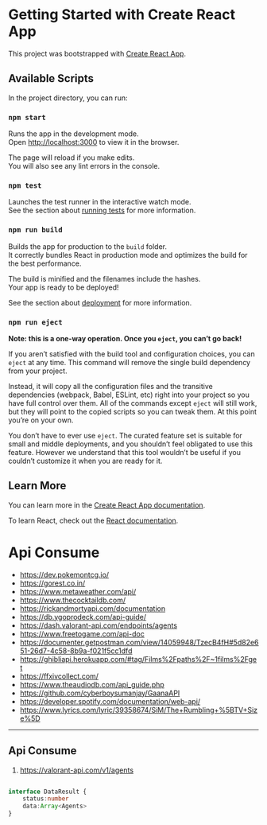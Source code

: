 # Getting Started with Create React App

This project was bootstrapped with [Create React App](https://github.com/facebook/create-react-app).

## Available Scripts

In the project directory, you can run:

### `npm start`

Runs the app in the development mode.\
Open [http://localhost:3000](http://localhost:3000) to view it in the browser.

The page will reload if you make edits.\
You will also see any lint errors in the console.

### `npm test`

Launches the test runner in the interactive watch mode.\
See the section about [running tests](https://facebook.github.io/create-react-app/docs/running-tests) for more information.

### `npm run build`

Builds the app for production to the `build` folder.\
It correctly bundles React in production mode and optimizes the build for the best performance.

The build is minified and the filenames include the hashes.\
Your app is ready to be deployed!

See the section about [deployment](https://facebook.github.io/create-react-app/docs/deployment) for more information.

### `npm run eject`

**Note: this is a one-way operation. Once you `eject`, you can’t go back!**

If you aren’t satisfied with the build tool and configuration choices, you can `eject` at any time. This command will remove the single build dependency from your project.

Instead, it will copy all the configuration files and the transitive dependencies (webpack, Babel, ESLint, etc) right into your project so you have full control over them. All of the commands except `eject` will still work, but they will point to the copied scripts so you can tweak them. At this point you’re on your own.

You don’t have to ever use `eject`. The curated feature set is suitable for small and middle deployments, and you shouldn’t feel obligated to use this feature. However we understand that this tool wouldn’t be useful if you couldn’t customize it when you are ready for it.

## Learn More

You can learn more in the [Create React App documentation](https://facebook.github.io/create-react-app/docs/getting-started).

To learn React, check out the [React documentation](https://reactjs.org/).


# Api Consume

*  https://dev.pokemontcg.io/
* https://gorest.co.in/
* https://www.metaweather.com/api/
* https://www.thecocktaildb.com/
* https://rickandmortyapi.com/documentation
* https://db.ygoprodeck.com/api-guide/
* https://dash.valorant-api.com/endpoints/agents
* https://www.freetogame.com/api-doc
* https://documenter.getpostman.com/view/14059948/TzecB4fH#5d82e651-26d7-4c58-8b9a-f021f5cc1dfd
* https://ghibliapi.herokuapp.com/#tag/Films%2Fpaths%2F~1films%2Fget
* https://ffxivcollect.com/
* https://www.theaudiodb.com/api_guide.php
* https://github.com/cyberboysumanjay/GaanaAPI
* https://developer.spotify.com/documentation/web-api/
* https://www.lyrics.com/lyric/39358674/SiM/The+Rumbling+%5BTV+Size%5D


---
## Api Consume 
1. https://valorant-api.com/v1/agents

```typescript

interface DataResult {
    status:number
    data:Array<Agents>
}

```